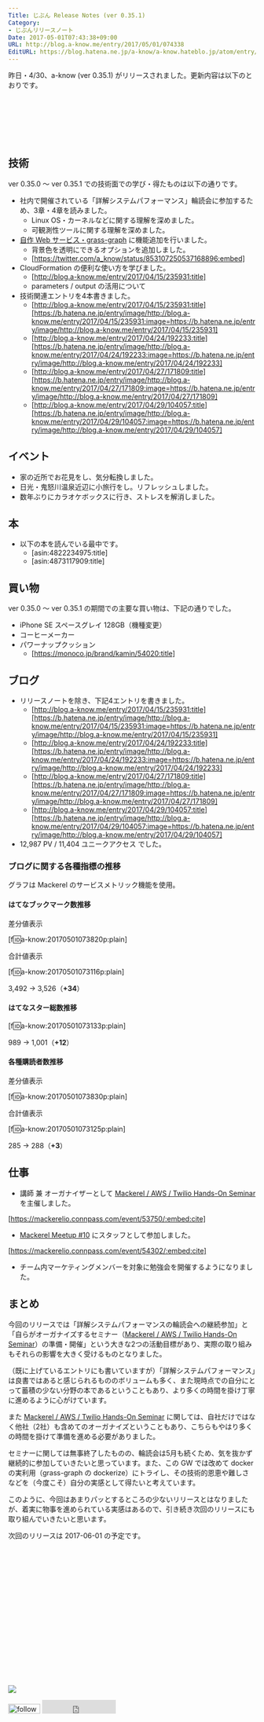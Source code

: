 ```yaml
---
Title: じぶん Release Notes (ver 0.35.1)
Category:
- じぶんリリースノート
Date: 2017-05-01T07:43:38+09:00
URL: http://blog.a-know.me/entry/2017/05/01/074338
EditURL: https://blog.hatena.ne.jp/a-know/a-know.hateblo.jp/atom/entry/10328749687241633194
---
```


昨日・4/30、a-know (ver 0.35.1) がリリースされました。更新内容は以下のとおりです。


<!-- more -->


<script async src="//pagead2.googlesyndication.com/pagead/js/adsbygoogle.js"></script>
<!-- article-top -->
<ins class="adsbygoogle"
     style="display:inline-block;width:728px;height:90px"
     data-ad-client="ca-pub-3463034538369189"
     data-ad-slot="8367620130"></ins>
<script>
(adsbygoogle = window.adsbygoogle || []).push({});
</script>


## 技術
ver 0.35.0 〜 ver 0.35.1 での技術面での学び・得たものは以下の通りです。

* 社内で開催されている「詳解システムパフォーマンス」輪読会に参加するため、3章・4章を読みました。
    * Linux OS・カーネルなどに関する理解を深めました。
    * 可観測性ツールに関する理解を深めました。
* [自作 Web サービス・grass-graph](https://grass-graph.moshimo.works/) に機能追加を行いました。
    * 背景色を透明にできるオプションを追加しました。
    * [https://twitter.com/a_know/status/853107250537168896:embed]
* CloudFormation の便利な使い方を学びました。
    * [http://blog.a-know.me/entry/2017/04/15/235931:title]
    * parameters / output の活用について
* 技術関連エントリを4本書きました。
    * [http://blog.a-know.me/entry/2017/04/15/235931:title][https://b.hatena.ne.jp/entry/image/http://blog.a-know.me/entry/2017/04/15/235931:image=https://b.hatena.ne.jp/entry/image/http://blog.a-know.me/entry/2017/04/15/235931]
    * [http://blog.a-know.me/entry/2017/04/24/192233:title][https://b.hatena.ne.jp/entry/image/http://blog.a-know.me/entry/2017/04/24/192233:image=https://b.hatena.ne.jp/entry/image/http://blog.a-know.me/entry/2017/04/24/192233]
    * [http://blog.a-know.me/entry/2017/04/27/171809:title][https://b.hatena.ne.jp/entry/image/http://blog.a-know.me/entry/2017/04/27/171809:image=https://b.hatena.ne.jp/entry/image/http://blog.a-know.me/entry/2017/04/27/171809]
    * [http://blog.a-know.me/entry/2017/04/29/104057:title][https://b.hatena.ne.jp/entry/image/http://blog.a-know.me/entry/2017/04/29/104057:image=https://b.hatena.ne.jp/entry/image/http://blog.a-know.me/entry/2017/04/29/104057]




## イベント
* 家の近所でお花見をし、気分転換しました。
* 日光・鬼怒川温泉近辺に小旅行をし。リフレッシュしました。
* 数年ぶりにカラオケボックスに行き、ストレスを解消しました。


## 本
* 以下の本を読んでいる最中です。
    * [asin:4822234975:title]
    * [asin:4873117909:title]




## 買い物
ver 0.35.0 〜 ver 0.35.1 の期間での主要な買い物は、下記の通りでした。

* iPhone SE スペースグレイ 128GB（機種変更）
* コーヒーメーカー
* パワーナップクッション
    * [https://monoco.jp/brand/kamin/54020:title]




## ブログ
* リリースノートを除き、下記4エントリを書きました。
    * [http://blog.a-know.me/entry/2017/04/15/235931:title][https://b.hatena.ne.jp/entry/image/http://blog.a-know.me/entry/2017/04/15/235931:image=https://b.hatena.ne.jp/entry/image/http://blog.a-know.me/entry/2017/04/15/235931]
    * [http://blog.a-know.me/entry/2017/04/24/192233:title][https://b.hatena.ne.jp/entry/image/http://blog.a-know.me/entry/2017/04/24/192233:image=https://b.hatena.ne.jp/entry/image/http://blog.a-know.me/entry/2017/04/24/192233]
    * [http://blog.a-know.me/entry/2017/04/27/171809:title][https://b.hatena.ne.jp/entry/image/http://blog.a-know.me/entry/2017/04/27/171809:image=https://b.hatena.ne.jp/entry/image/http://blog.a-know.me/entry/2017/04/27/171809]
    * [http://blog.a-know.me/entry/2017/04/29/104057:title][https://b.hatena.ne.jp/entry/image/http://blog.a-know.me/entry/2017/04/29/104057:image=https://b.hatena.ne.jp/entry/image/http://blog.a-know.me/entry/2017/04/29/104057]
*  12,987 PV / 11,404 ユニークアクセス でした。


### ブログに関する各種指標の推移

グラフは Mackerel のサービスメトリック機能を使用。

#### はてなブックマーク数推移

差分値表示

[f:id:a-know:20170501073820p:plain]

合計値表示

[f:id:a-know:20170501073116p:plain]

3,492 → 3,526（<b>+34</b>）


#### はてなスター総数推移

[f:id:a-know:20170501073133p:plain]

989 → 1,001（<b>+12</b>）


#### 各種購読者数推移

差分値表示

[f:id:a-know:20170501073830p:plain]

合計値表示

[f:id:a-know:20170501073125p:plain]

285 → 288（<b>+3</b>）


## 仕事
* 講師 兼 オーガナイザーとして [Mackerel / AWS / Twilio Hands-On Seminar](https://mackerelio.connpass.com/event/53750/) を主催しました。

[https://mackerelio.connpass.com/event/53750/:embed:cite]


* [Mackerel Meetup #10](https://mackerelio.connpass.com/event/54302/) にスタッフとして参加しました。


[https://mackerelio.connpass.com/event/54302/:embed:cite]



* チーム内マーケティングメンバーを対象に勉強会を開催するようになりました。


## まとめ

今回のリリースでは「詳解システムパフォーマンスの輪読会への継続参加」と「自らがオーガナイズするセミナー（[Mackerel / AWS / Twilio Hands-On Seminar](https://mackerelio.connpass.com/event/53750/)）の準備・開催」という大きな2つの活動目標があり、実際の取り組みもそれらの影響を大きく受けるものとなりました。


（既に上げているエントリにも書いていますが）「詳解システムパフォーマンス」は良書ではあると感じられるもののボリュームも多く、また現時点での自分にとって蓄積の少ない分野の本であるということもあり、より多くの時間を掛け丁寧に進めるように心がけています。


また [Mackerel / AWS / Twilio Hands-On Seminar](https://mackerelio.connpass.com/event/53750/) に関しては、自社だけではなく他社（2社）も含めてのオーガナイズということもあり、こちらもやはり多くの時間を掛けて準備を進める必要がありました。


セミナーに関しては無事終了したものの、輪読会は5月も続くため、気を抜かず継続的に参加していきたいと思っています。また、この GW では改めて docker の実利用（grass-graph の dockerize）にトライし、その技術的恩恵や難しさなどを（今度こそ）自分の実感として得たいと考えています。


このように、今回はあまりパッとするところの少ないリリースとはなりましたが、着実に物事を進められている実感はあるので、引き続き次回のリリースにも取り組んでいきたいと思います。


次回のリリースは 2017-06-01 の予定です。


<div>
<br>
<script async src="//pagead2.googlesyndication.com/pagead/js/adsbygoogle.js"></script>
<!-- article-bottom2 -->
<ins class="adsbygoogle"
     style="display:inline-block;width:300px;height:250px"
     data-ad-client="ca-pub-3463034538369189"
     data-ad-slot="5274552934"></ins>
<script>
(adsbygoogle = window.adsbygoogle || []).push({});
</script>

<a href="http://bit.ly/grassgraph" target='blank' rel="nofollow"><img src="https://cdn-ak.f.st-hatena.com/images/fotolife/a/a-know/20170405/20170405220342.png"></a>
<br>
</div>

<div>
<a href='http://cloud.feedly.com/#subscription%2Ffeed%2Fhttp%3A%2F%2Fblog.a-know.me%2Ffeed'  target='blank'><img id='feedlyFollow' src='http://s3.feedly.com/img/follows/feedly-follow-rectangle-volume-small_2x.png' alt='follow us in feedly' width='65' height='20'></a>



<iframe src="http://blog.hatena.ne.jp/a-know/a-know.hateblo.jp/subscribe/iframe" allowtransparency="true" frameborder="0" scrolling="no" width="150" height="28"></iframe>
</div>
